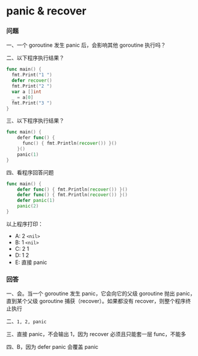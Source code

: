 # panic & recover

### 问题
一、一个 goroutine 发生 panic 后，会影响其他 goroutine 执行吗？

二、以下程序执行结果？
```go
func main() {
  fmt.Print("1 ")
  defer recover()
  fmt.Print("2 ")
  var a []int
  _ = a[0]
  fmt.Print("3 ")
}
```

三、以下程序执行结果？
```go
func main() {
    defer func() {
      func() { fmt.Println(recover()) }()
    }()
    panic(1)
}
```

四、看程序回答问题
```go
func main() {
    defer func() { fmt.Println(recover()) }()
    defer func() { fmt.Println(recover()) }()
    defer panic(1)
    panic(2)
}
```
以上程序打印：
- A: 2 `<nil>`
- B: 1 `<nil>`
- C: 2 1
- D: 1 2
- E: 直接 panic

### 回答
一、会。当一个 goroutine 发生 panic，它会向它的父级 goroutine 抛出 panic，直到某个父级 goroutine 捕获（recover）。如果都没有 recover，则整个程序终止执行

二、`1, 2, panic`

三、直接 panic，不会输出 1，因为 recover 必须且只能套一层 func，不能多

四、B，因为 defer panic 会覆盖 panic